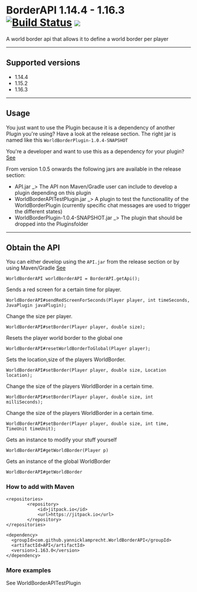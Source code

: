 # BorderAPI 1.14.4 - 1.16.3 [![Build Status](https://travis-ci.org/yannicklamprecht/WorldBorderAPI.svg?branch=master)](https://travis-ci.org/yannicklamprecht/WorldBorderAPI) [![](https://jitpack.io/v/yannicklamprecht/WorldBorderAPI.svg)](https://jitpack.io/#yannicklamprecht/WorldBorderAPI)

A world border api that allows it to define a world border per player

---
## Supported versions

- 1.14.4
- 1.15.2
- 1.16.3

---

## Usage

You just want to use the Plugin because it is a dependency of another Plugin you're using?
Have a look at the release section. The right jar is named like this `WorldBorderPlugin-1.0.4-SNAPSHOT`

You're a developer and want to use this as a dependency for your plugin? [See](#obtain-the-api)

From version 1.0.5 onwards the following jars are available in the release section:
- API.jar _> The API non Maven/Gradle user can include to develop a plugin depending on this plugin
- WorldBorderAPITestPlugin.jar _> A plugin to test the functionallity of the WorldBorderPlugin (currently specific chat messages are used to trigger the different states)
 - WorldBorderPlugin-1.0.4-SNAPSHOT.jar _> The plugin that should be dropped into the Pluginsfolder

---
## Obtain the API

You can either develop using the `API.jar` from the release section or by using Maven/Gradle [See](#how-to-add-it-with-maven)


`WorldBorderAPI worldBorderAPI = BorderAPI.getApi();`

Sends a red screen for a certain time for player.

`WorldBorderAPI#sendRedScreenForSeconds(Player player, int timeSeconds, JavaPlugin javaPlugin);`

Change the size per player.

`WorldBorderAPI#setBorder(Player player, double size);`

Resets the player world border to the global one

`WorldBorderAPI#resetWorldBorderToGlobal(Player player);`

Sets the location,size of the players WorldBorder.

`WorldBorderAPI#setBorder(Player player, double size, Location location);`

Change the size of the players WorldBorder in a certain time.

`WorldBorderAPI#setBorder(Player player, double size, int milliSeconds);`

Change the size of the players WorldBorder in a certain time.

`WorldBorderAPI#setBorder(Player player, double size, int time, TimeUnit timeUnit);`

Gets an instance to modify your stuff yourself

`WorldBorderAPI#getWorldBorder(Player p)`

Gets an instance of the global WorldBorder

`WorldBorderAPI#getWorldBorder`

### How to add with Maven

```
<repositories>
        <repository>
            <id>jitpack.io</id>
            <url>https://jitpack.io</url>
        </repository>
</repositories>
 ```
 
 ```
<dependency>
   <groupId>com.github.yannicklamprecht.WorldBorderAPI</groupId>
   <artifactId>API</artifactId>
   <version>1.163.0</version>
</dependency>

```

### More examples

See WorldBorderAPITestPlugin


